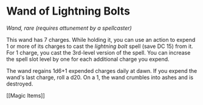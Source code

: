 # Wand of Lightning Bolts

*Wand, rare (requires attunement by a spellcaster)*

This wand has 7 charges. While holding it, you can use an action to expend 1 or more of its charges to cast the *lightning bolt* spell (save DC 15) from it. For 1 charge, you cast the 3rd-level version of the spell. You can increase the spell slot level by one for each additional charge you expend.

The wand regains 1d6+1 expended charges daily at dawn. If you expend the wand's last charge, roll a d20. On a 1, the wand crumbles into ashes and is destroyed.


[[Magic Items]]